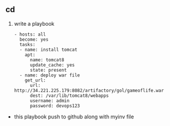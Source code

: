 ## cd
   1. write a playbook  
      ```
      - hosts: all
        become: yes
        tasks: 
        - name: install tomcat
          apt: 
            name: tomcat8
            update_cache: yes 
            state: present
        - name: deploy war file 
          get_url:
            url: http://34.221.225.179:8082/artifactory/gol/gameoflife.war
            dest: /var/lib/tomcat8/webapps
            username: admin
            password: devops123
      ```
 * this playbook push to github along with myinv file
